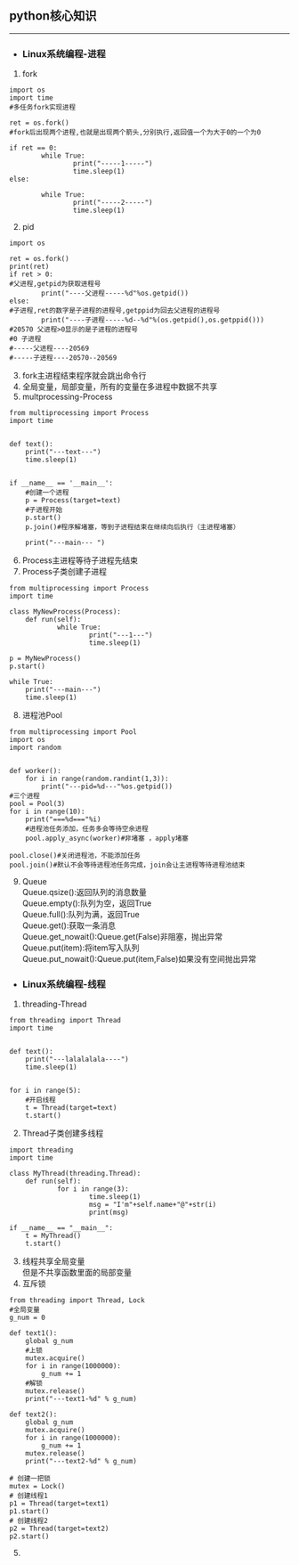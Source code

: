 ## python核心知识
********************
- ### Linux系统编程-进程
1. fork<br>
```
import os
import time
#多任务fork实现进程

ret = os.fork()
#fork后出现两个进程,也就是出现两个箭头,分别执行,返回值一个为大于0的一个为0

if ret == 0:
        while True:
                print("-----1-----")
                time.sleep(1)
else:

        while True:
                print("-----2-----")
                time.sleep(1)

```
2. pid<br>
```
import os

ret = os.fork()
print(ret)
if ret > 0:
#父进程,getpid为获取进程号
        print("----父进程-----%d"%os.getpid())
else:
#子进程,ret的数字是子进程的进程号,getppid为回去父进程的进程号
        print("----子进程-----%d--%d"%(os.getpid(),os.getppid()))
#20570 父进程>0显示的是子进程的进程号
#0 子进程
#-----父进程----20569
#-----子进程----20570--20569

```
3. fork主进程结束程序就会跳出命令行<br>
4. 全局变量，局部变量，所有的变量在多进程中数据不共享<br>
5. multprocessing-Process<br>
```
from multiprocessing import Process
import time


def text():    
    print("---text---")
    time.sleep(1)


if __name__ == '__main__':
    #创建一个进程
    p = Process(target=text)
    #子进程开始
    p.start()
    p.join()#程序解堵塞，等到子进程结束在继续向后执行（主进程堵塞）

    print("---main--- ")

```
6. Process主进程等待子进程先结束<br>
7. Process子类创建子进程<br>
```
from multiprocessing import Process
import time

class MyNewProcess(Process):
    def run(self):
            while True:
                    print("---1---")
                    time.sleep(1)

p = MyNewProcess()
p.start()

while True:
    print("---main---")
    time.sleep(1)
```
8. 进程池Pool<br>
```
from multiprocessing import Pool
import os
import random


def worker():
    for i in range(random.randint(1,3)):
        print("---pid=%d---"%os.getpid())
#三个进程
pool = Pool(3)
for i in range(10):
    print("===%d==="%i)
    #进程池任务添加，任务多会等待空余进程
    pool.apply_async(worker)#非堵塞 ，apply堵塞

pool.close()#关闭进程池，不能添加任务
pool.join()#默认不会等待进程池任务完成，join会让主进程等待进程池结束
```
9. Queue<br>
Queue.qsize():返回队列的消息数量<br>
Queue.empty():队列为空，返回True<br>
Queue.full():队列为满，返回True<br>
Queue.get():获取一条消息<br>
Queue.get_nowait():Queue.get(False)非阻塞，抛出异常<br>
Queue.put(item):将item写入队列<br>
Queue.put_nowait():Queue.put(item,False)如果没有空间抛出异常<br>
- ### Linux系统编程-线程
1. threading-Thread<br>
```
from threading import Thread
import time


def text():
    print("---lalalalala----")
    time.sleep(1)


for i in range(5):
    #开启线程
    t = Thread(target=text)
    t.start()

```
2. Thread子类创建多线程<br>
```
import threading
import time 

class MyThread(threading.Thread):
    def run(self):
            for i in range(3):
                    time.sleep(1)
                    msg = "I'm"+self.name+"@"+str(i)
                    print(msg)
                        
if __name__ == "__main__":
    t = MyThread()
    t.start()
```
3. 线程共享全局变量<br>
但是不共享函数里面的局部变量<br>
4. 互斥锁<br>
```
from threading import Thread, Lock
#全局变量
g_num = 0

def text1():
    global g_num
    #上锁
    mutex.acquire()
    for i in range(1000000):
        g_num += 1
    #解锁
    mutex.release()
    print("---text1-%d" % g_num)

def text2():
    global g_num
    mutex.acquire()
    for i in range(1000000):
        g_num += 1
    mutex.release()
    print("---text2-%d" % g_num)

# 创建一把锁
mutex = Lock()
# 创建线程1
p1 = Thread(target=text1)
p1.start()
# 创建线程2
p2 = Thread(target=text2)
p2.start()

```
5. 
